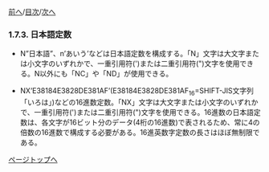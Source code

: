 <!--navi start1-->
[前へ](1-7-2.md)/[目次](https://momoko-yokogawa.github.io/opensourcecobol.github.io/markdown/TOC.html)/[次へ](1-8.md)
<!--navi end1-->
### 1.7.3. 日本語定数

- N”日本語”、n’あいう’などは日本語定数を構成する。「N」文字は大文字または小文字のいずれかで、一重引用符(')または二重引用符(")文字を使用できる。N以外にも「NC」や「ND」が使用できる。

- NX’E38184E3828DE381AF’(E38184E3828DE381AF<sub>16</sub>=SHIFT-JIS文字列「いろは」)などの16進数定数。「NX」文字は大文字または小文字のいずれかで、一重引用符(')または二重引用符(")文字を使用できる。16進数の日本語定数は、各文字が16ビット分のデータ(4桁の16進数)で表されるため、常に4の倍数の16進数で構成する必要がある。16進英数字定数の長さはほぼ無制限である。

<!--navi start2-->

[ページトップへ](1-7-3.md)
<!--navi end2-->
